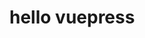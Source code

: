 <!--
 * @Author: lijing
 * @Date: 2023-11-23 10:41:29
 * @LastEditors: lijing
 * @LastEditTime: 2023-11-23 10:41:37
 * @Description: 
-->
# hello vuepress